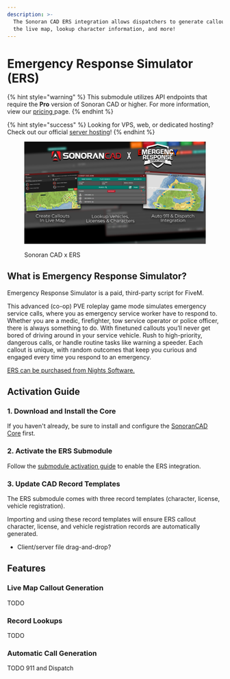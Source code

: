 ```yaml
---
description: >-
  The Sonoran CAD ERS integration allows dispatchers to generate callouts from
  the live map, lookup character information, and more!
---
```


# Emergency Response Simulator (ERS)

{% hint style="warning" %}
This submodule utilizes API endpoints that require the **Pro** version of Sonoran CAD or higher. For more information, view our [pricing ](../../../../pricing/faq/)page.
{% endhint %}

{% hint style="success" %}
Looking for VPS, web, or dedicated hosting? Check out our official [server hosting](../../../../other-products/server-hosting.md)!
{% endhint %}

<figure><img src="../../../../.gitbook/assets/ERS (1).png" alt=""><figcaption><p>Sonoran CAD x ERS</p></figcaption></figure>

## What is Emergency Response Simulator?

Emergency Response Simulator is a paid, third-party script for FiveM.

This advanced (co-op) PVE roleplay game mode simulates emergency service calls, where you as emergency service worker have to respond to. Whether you are a medic, firefighter, tow service operator or police officer, there is always something to do. With finetuned callouts you’ll never get bored of driving around in your service vehicle. Rush to high-priority, dangerous calls, or handle routine tasks like warning a speeder. Each callout is unique, with random outcomes that keep you curious and engaged every time you respond to an emergency.

[ERS can be purchased from Nights Software.](https://store.nights-software.com/category/ersgamemode)

## Activation Guide

### 1. Download and Install the Core

If you haven't already, be sure to install and configure the [SonoranCAD Core](../) first.

### 2. Activate the ERS Submodule

Follow the [submodule activation guide](../submodule-configuration/#activating-a-submodule) to enable the ERS integration.

### 3. Update CAD Record Templates

The ERS submodule comes with three record templates (character, license, vehicle registration).

Importing and using these record templates will ensure ERS callout character, license, and vehicle registration records are automatically generated.

* Client/server file drag-and-drop?

## Features

### Live Map Callout Generation

TODO

### Record Lookups

TODO

### Automatic Call Generation

TODO 911 and Dispatch
